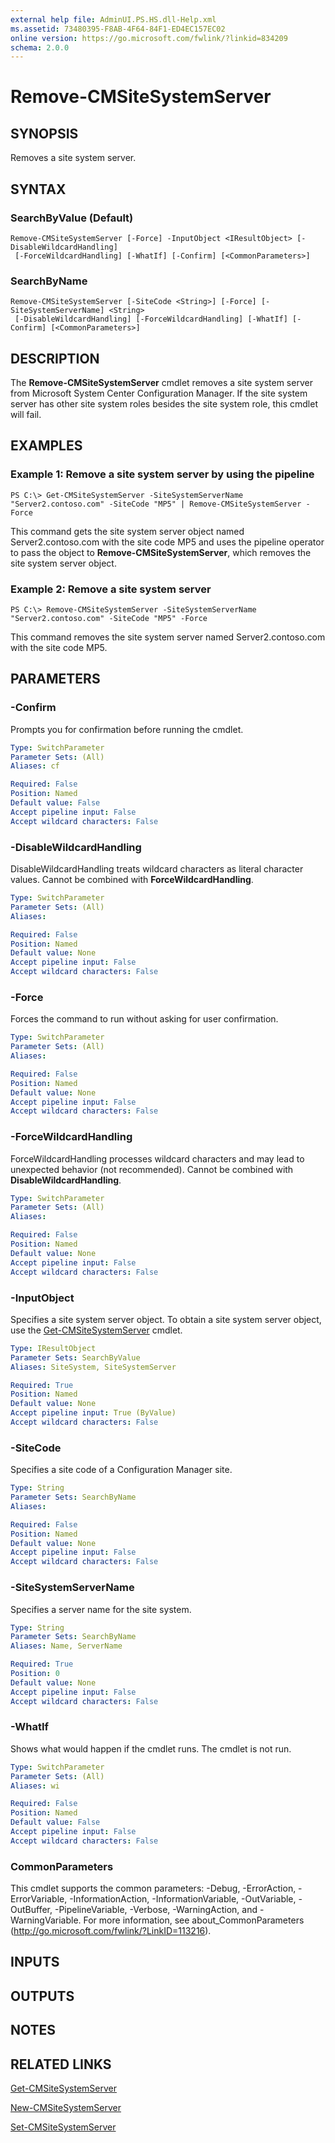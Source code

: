 ```yaml
---
external help file: AdminUI.PS.HS.dll-Help.xml
ms.assetid: 73480395-F8AB-4F64-84F1-ED4EC157EC02
online version: https://go.microsoft.com/fwlink/?linkid=834209
schema: 2.0.0
---
```


# Remove-CMSiteSystemServer

## SYNOPSIS
Removes a site system server.

## SYNTAX

### SearchByValue (Default)
```
Remove-CMSiteSystemServer [-Force] -InputObject <IResultObject> [-DisableWildcardHandling]
 [-ForceWildcardHandling] [-WhatIf] [-Confirm] [<CommonParameters>]
```

### SearchByName
```
Remove-CMSiteSystemServer [-SiteCode <String>] [-Force] [-SiteSystemServerName] <String>
 [-DisableWildcardHandling] [-ForceWildcardHandling] [-WhatIf] [-Confirm] [<CommonParameters>]
```

## DESCRIPTION
The **Remove-CMSiteSystemServer** cmdlet removes a site system server from Microsoft System Center Configuration Manager.
If the site system server has other site system roles besides the site system role, this cmdlet will fail.

## EXAMPLES

### Example 1: Remove a site system server by using the pipeline
```
PS C:\> Get-CMSiteSystemServer -SiteSystemServerName "Server2.contoso.com" -SiteCode "MP5" | Remove-CMSiteSystemServer -Force
```

This command gets the site system server object named Server2.contoso.com with the site code MP5 and uses the pipeline operator to pass the object to **Remove-CMSiteSystemServer**, which removes the site system server object.

### Example 2: Remove a site system server
```
PS C:\> Remove-CMSiteSystemServer -SiteSystemServerName "Server2.contoso.com" -SiteCode "MP5" -Force
```

This command removes the site system server named Server2.contoso.com with the site code MP5.

## PARAMETERS

### -Confirm
Prompts you for confirmation before running the cmdlet.

```yaml
Type: SwitchParameter
Parameter Sets: (All)
Aliases: cf

Required: False
Position: Named
Default value: False
Accept pipeline input: False
Accept wildcard characters: False
```

### -DisableWildcardHandling
DisableWildcardHandling treats wildcard characters as literal character values. Cannot be combined with **ForceWildcardHandling**.

```yaml
Type: SwitchParameter
Parameter Sets: (All)
Aliases: 

Required: False
Position: Named
Default value: None
Accept pipeline input: False
Accept wildcard characters: False
```

### -Force
Forces the command to run without asking for user confirmation.

```yaml
Type: SwitchParameter
Parameter Sets: (All)
Aliases: 

Required: False
Position: Named
Default value: None
Accept pipeline input: False
Accept wildcard characters: False
```

### -ForceWildcardHandling
ForceWildcardHandling processes wildcard characters and may lead to unexpected behavior (not recommended). Cannot be combined with **DisableWildcardHandling**.

```yaml
Type: SwitchParameter
Parameter Sets: (All)
Aliases: 

Required: False
Position: Named
Default value: None
Accept pipeline input: False
Accept wildcard characters: False
```

### -InputObject
Specifies a site system server object.
To obtain a site system server object, use the [Get-CMSiteSystemServer](./Get-CMSiteSystemServer.md) cmdlet.

```yaml
Type: IResultObject
Parameter Sets: SearchByValue
Aliases: SiteSystem, SiteSystemServer

Required: True
Position: Named
Default value: None
Accept pipeline input: True (ByValue)
Accept wildcard characters: False
```

### -SiteCode
Specifies a site code of a Configuration Manager site.

```yaml
Type: String
Parameter Sets: SearchByName
Aliases: 

Required: False
Position: Named
Default value: None
Accept pipeline input: False
Accept wildcard characters: False
```

### -SiteSystemServerName
Specifies a server name for the site system.

```yaml
Type: String
Parameter Sets: SearchByName
Aliases: Name, ServerName

Required: True
Position: 0
Default value: None
Accept pipeline input: False
Accept wildcard characters: False
```

### -WhatIf
Shows what would happen if the cmdlet runs.
The cmdlet is not run.

```yaml
Type: SwitchParameter
Parameter Sets: (All)
Aliases: wi

Required: False
Position: Named
Default value: False
Accept pipeline input: False
Accept wildcard characters: False
```

### CommonParameters
This cmdlet supports the common parameters: -Debug, -ErrorAction, -ErrorVariable, -InformationAction, -InformationVariable, -OutVariable, -OutBuffer, -PipelineVariable, -Verbose, -WarningAction, and -WarningVariable. For more information, see about_CommonParameters (http://go.microsoft.com/fwlink/?LinkID=113216).

## INPUTS

## OUTPUTS

## NOTES

## RELATED LINKS

[Get-CMSiteSystemServer](./Get-CMSiteSystemServer.md)

[New-CMSiteSystemServer](./New-CMSiteSystemServer.md)

[Set-CMSiteSystemServer](./Set-CMSiteSystemServer.md)


